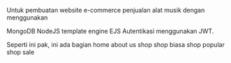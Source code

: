 
Untuk pembuatan website e-commerce penjualan alat musik dengan menggunakan 

MongoDB
NodeJS
template engine EJS
Autentikasi menggunakan JWT.


Seperti ini pak, ini ada bagian 
home
about us
shop
    shop biasa
    shop popular
    shop sale